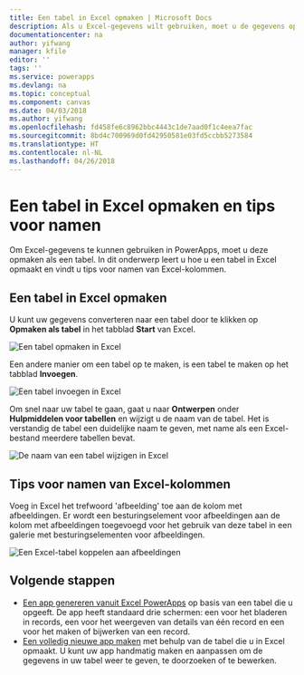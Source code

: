 ```yaml
---
title: Een tabel in Excel opmaken | Microsoft Docs
description: Als u Excel-gegevens wilt gebruiken, moet u de gegevens opmaken in een tabel. Het trefwoord 'afbeelding' in kolomnamen toevoegen
documentationcenter: na
author: yifwang
manager: kfile
editor: ''
tags: ''
ms.service: powerapps
ms.devlang: na
ms.topic: conceptual
ms.component: canvas
ms.date: 04/03/2018
ms.author: yifwang
ms.openlocfilehash: fd458fe6c8962bbc4443c1de7aad0f1c4eea7fac
ms.sourcegitcommit: 8bd4c700969d0fd42950581e03fd5ccbb5273584
ms.translationtype: HT
ms.contentlocale: nl-NL
ms.lasthandoff: 04/26/2018
---
```

# <a name="format-a-table-in-excel-and-naming-tips"></a>Een tabel in Excel opmaken en tips voor namen
Om Excel-gegevens te kunnen gebruiken in PowerApps, moet u deze opmaken als een tabel. In dit onderwerp leert u hoe u een tabel in Excel opmaakt en vindt u tips voor namen van Excel-kolommen.

## <a name="how-to-format-a-table-in-excel"></a>Een tabel in Excel opmaken
U kunt uw gegevens converteren naar een tabel door te klikken op **Opmaken als tabel** in het tabblad **Start** van Excel.

![Een tabel opmaken in Excel](./media/how-to-excel-tips/format-table.png)

Een andere manier om een tabel op te maken, is een tabel te maken op het tabblad **Invoegen**.

![Een tabel invoegen in Excel](./media/how-to-excel-tips/insert-table.png)

Om snel naar uw tabel te gaan, gaat u naar **Ontwerpen** onder **Hulpmiddelen voor tabellen** en wijzigt u de naam van de tabel. Het is verstandig de tabel een duidelijke naam te geven, met name als een Excel-bestand meerdere tabellen bevat.

![De naam van een tabel wijzigen in Excel](./media/how-to-excel-tips/rename-table.png)

## <a name="naming-tips-in-excel"></a>Tips voor namen van Excel-kolommen
Voeg in Excel het trefwoord 'afbeelding' toe aan de kolom met afbeeldingen. Er wordt een besturingselement voor afbeeldingen aan de kolom met afbeeldingen toegevoegd voor het gebruik van deze tabel in een galerie met besturingselementen voor afbeeldingen.

![Een Excel-tabel koppelen aan afbeeldingen](./media/how-to-excel-tips/connect-gallery.png)

## <a name="next-steps"></a>Volgende stappen
* [Een app genereren vanuit Excel PowerApps](get-started-create-from-data.md) op basis van een tabel die u opgeeft. De app heeft standaard drie schermen: een voor het bladeren in records, een voor het weergeven van details van één record en een voor het maken of bijwerken van een record.
* [Een volledig nieuwe app maken](get-started-create-from-blank.md) met behulp van de tabel die u in Excel opmaakt. U kunt uw app handmatig maken en aanpassen om de gegevens in uw tabel weer te geven, te doorzoeken of te bewerken.
